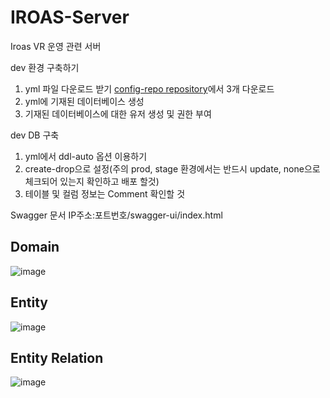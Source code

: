 # IROAS-Server
Iroas VR 운영 관련 서버

dev 환경 구축하기
1. yml 파일 다운로드 받기
   [config-repo repository](https://github.com/MTVSquad/config-repo)에서 3개 다운로드
2. yml에 기재된 데이터베이스 생성
3. 기재된 데이터베이스에 대한 유저 생성 및 권한 부여

dev DB 구축
1. yml에서 ddl-auto 옵션 이용하기
2. create-drop으로 설정(주의 prod, stage 환경에서는 반드시 update, none으로 체크되어 있는지 확인하고 배포 할것)
3. 테이블 및 컬럼 정보는 Comment 확인할 것

Swagger 문서
IP주소:포트번호/swagger-ui/index.html

## Domain
![image](https://github.com/MTVSquad/IROAS-Server/assets/94158097/972154c1-0782-4f0b-8812-37283f20ff62)

## Entity
![image](https://github.com/MTVSquad/IROAS-Server/assets/94158097/4b24fa5f-c18a-4995-88dd-bb8a77de678e)

## Entity Relation
![image](https://github.com/MTVSquad/IROAS-Server/assets/94158097/3e8f4f59-385e-430e-982a-18b6449f65fc)
